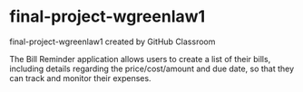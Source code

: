 # final-project-wgreenlaw1
final-project-wgreenlaw1 created by GitHub Classroom

The Bill Reminder application allows users to create a list of their bills, including details regarding the price/cost/amount and due date, so that they can track and monitor their expenses.

